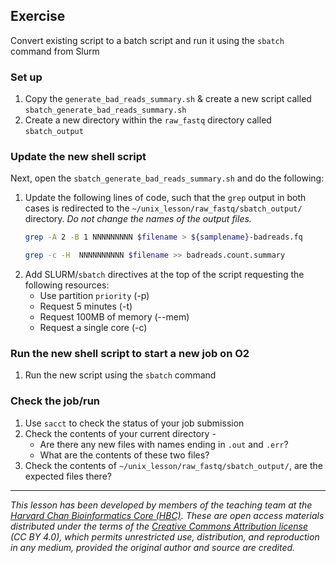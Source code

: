 ## Exercise

Convert existing script to a batch script and run it using the `sbatch` command from Slurm

### Set up
1. Copy the `generate_bad_reads_summary.sh` & create a new script called `sbatch_generate_bad_reads_summary.sh`
2. Create a new directory within the `raw_fastq` directory called `sbatch_output`

### Update the new shell script
Next, open the `sbatch_generate_bad_reads_summary.sh` and do the following:
1. Update the following lines of code, such that the `grep` output in both cases is redirected to the `~/unix_lesson/raw_fastq/sbatch_output/` directory. *Do not change the names of the output files.*
      ```bash
      grep -A 2 -B 1 NNNNNNNNN $filename > ${samplename}-badreads.fq 
      
      grep -c -H  NNNNNNNNNN $filename >> badreads.count.summary
      ```
1. Add SLURM/`sbatch` directives at the top of the script requesting the following resources:
   * Use partition `priority` (-p)
   * Request 5 minutes (-t)
   * Request 100MB of memory (--mem)
   * Request a single core (-c)

### Run the new shell script to start a new job on O2
1. Run the new script using the `sbatch` command

### Check the job/run 
1. Use `sacct` to check the status of your job submission
1. Check the contents of your current directory -
    * Are there any new files with names ending in `.out` and `.err`?
    * What are the contents of these two files?
1. Check the contents of `~/unix_lesson/raw_fastq/sbatch_output/`, are the expected files there?

---

*This lesson has been developed by members of the teaching team at the [Harvard Chan Bioinformatics Core (HBC)](http://bioinformatics.sph.harvard.edu/). These are open access materials distributed under the terms of the [Creative Commons Attribution license](https://creativecommons.org/licenses/by/4.0/) (CC BY 4.0), which permits unrestricted use, distribution, and reproduction in any medium, provided the original author and source are credited.*
